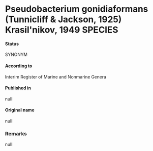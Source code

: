 Pseudobacterium gonidiaformans (Tunnicliff & Jackson, 1925) Krasil'nikov, 1949 SPECIES
=======

#### Status
SYNONYM

#### According to
Interim Register of Marine and Nonmarine Genera

#### Published in
null

#### Original name
null

### Remarks
null